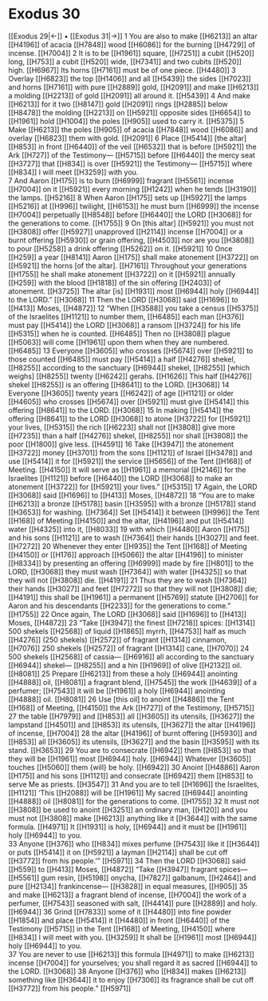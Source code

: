 # Exodus 30
[[Exodus 29|←]] • [[Exodus 31|→]]
1 You are also to make [[H6213]] an altar [[H4196]] of acacia [[H7848]] wood [[H6086]] for the burning [[H4729]] of incense. [[H7004]] 
2 It is to be [[H1961]] square, [[H7251]] a cubit [[H520]] long, [[H753]] a cubit [[H520]] wide, [[H7341]] and two cubits [[H520]] high. [[H6967]] Its horns [[H7161]] must be of one piece. [[H4480]] 
3 Overlay [[H6823]] the top [[H1406]] and all [[H5439]] the sides [[H7023]] and horns [[H7161]] with pure [[H2889]] gold, [[H2091]] and make [[H6213]] a molding [[H2213]] of gold [[H2091]] all around it. [[H5439]] 
4 And make [[H6213]] for it  two [[H8147]] gold [[H2091]] rings [[H2885]] below [[H8478]] the molding [[H2213]] on [[H5921]] opposite sides [[H6654]] to [[H1961]] hold [[H1004]] the poles [[H905]] used to carry it. [[H5375]] 
5 Make [[H6213]] the poles [[H905]] of acacia [[H7848]] wood [[H6086]] and overlay [[H6823]] them with gold. [[H2091]] 
6 Place [[H5414]] [the altar] [[H853]] in front [[H6440]] of the veil [[H6532]] that is before [[H5921]] the Ark [[H727]] of the Testimony— [[H5715]] before [[H6440]] the mercy seat [[H3727]] that [[H834]] is over [[H5921]] the Testimony— [[H5715]] where [[H834]] I will meet [[H3259]] with you.  
7 And Aaron [[H175]] is to burn [[H6999]] fragrant [[H5561]] incense [[H7004]] on it [[H5921]] every morning [[H1242]] when he tends [[H3190]] the lamps. [[H5216]] 
8 When Aaron [[H175]] sets up [[H5927]] the lamps [[H5216]] at [[H996]] twilight, [[H6153]] he must burn [[H6999]] the incense [[H7004]] perpetually [[H8548]] before [[H6440]] the LORD [[H3068]] for the generations to come. [[H1755]] 
9 On [this altar] [[H5921]] you must not [[H3808]] offer [[H5927]] unapproved [[H2114]] incense [[H7004]] or a burnt offering [[H5930]] or grain offering, [[H4503]] nor are you [[H3808]] to pour [[H5258]] a drink offering [[H5262]] on it. [[H5921]] 
10 Once [[H259]] a year [[H8141]] Aaron [[H175]] shall make atonement [[H3722]] on [[H5921]] the horns [of the altar]. [[H7161]] Throughout your generations [[H1755]] he shall make atonement [[H3722]] on it [[H5921]] annually [[H259]] with the blood [[H1818]] of the sin offering [[H2403]] of atonement. [[H3725]] The altar [is] [[H1931]] most [[H6944]] holy [[H6944]] to the LORD.” [[H3068]] 
11 Then the LORD [[H3068]] said [[H1696]] to [[H413]] Moses, [[H4872]] 
12 “When [[H3588]] you take a census [[H5375]] of the Israelites [[H1121]] to number them, [[H6485]] each man [[H376]] must pay [[H5414]] the LORD [[H3068]] a ransom [[H3724]] for his life [[H5315]] when he is counted. [[H6485]] Then no [[H3808]] plague [[H5063]] will come [[H1961]] upon them  when they are numbered. [[H6485]] 
13 Everyone [[H3605]] who crosses [[H5674]] over [[H5921]] to those counted [[H6485]] must pay [[H5414]] a half [[H4276]] shekel, [[H8255]] according to the sanctuary [[H6944]] shekel, [[H8255]] [which weighs] [[H8255]] twenty [[H6242]] gerahs. [[H1626]] This half [[H4276]] shekel [[H8255]] is an offering [[H8641]] to the LORD. [[H3068]] 
14 Everyone [[H3605]] twenty years [[H6242]] of age [[H1121]] or older [[H4605]] who crosses [[H5674]] over [[H5921]] must give [[H5414]] this offering [[H8641]] to the LORD. [[H3068]] 
15 In making [[H5414]] the offering [[H8641]] to the LORD [[H3068]] to atone [[H3722]] for [[H5921]] your lives, [[H5315]] the rich [[H6223]] shall not [[H3808]] give more [[H7235]] than a half [[H4276]] shekel, [[H8255]] nor shall [[H3808]] the poor [[H1800]] give less. [[H4591]] 
16 Take [[H3947]] the atonement [[H3722]] money [[H3701]] from the sons [[H1121]] of Israel [[H3478]] and use [[H5414]] it for [[H5921]] the service [[H5656]] of the Tent [[H168]] of Meeting. [[H4150]] It will serve as [[H1961]] a memorial [[H2146]] for the Israelites [[H1121]] before [[H6440]] the LORD [[H3068]] to make an atonement [[H3722]] for [[H5921]] your lives.” [[H5315]] 
17 Again, the LORD [[H3068]] said [[H1696]] to [[H413]] Moses, [[H4872]] 
18 “You are to make [[H6213]] a bronze [[H5178]] basin [[H3595]] with a bronze [[H5178]] stand [[H3653]] for washing. [[H7364]] Set [[H5414]] it between [[H996]] the Tent [[H168]] of Meeting [[H4150]] and the altar, [[H4196]] and put [[H5414]] water [[H4325]] into it, [[H8033]] 
19 with which [[H4480]] Aaron [[H175]] and his sons [[H1121]] are to wash [[H7364]] their hands [[H3027]] and feet. [[H7272]] 
20 Whenever they enter [[H935]] the Tent [[H168]] of Meeting [[H4150]] or [[H176]] approach [[H5066]] the altar [[H4196]] to minister [[H8334]] by presenting an offering [[H6999]] made by fire [[H801]] to the LORD, [[H3068]] they must wash [[H7364]] with water [[H4325]] so that they will not [[H3808]] die. [[H4191]] 
21 Thus they are to wash [[H7364]] their hands [[H3027]] and feet [[H7272]] so that they will not [[H3808]] die; [[H4191]] this shall be [[H1961]] a permanent [[H5769]] statute [[H2706]] for Aaron and his descendants [[H2233]] for the generations to come.” [[H1755]] 
22 Once again, The LORD [[H3068]] said [[H1696]] to [[H413]] Moses, [[H4872]] 
23 “Take [[H3947]] the finest [[H7218]] spices: [[H1314]] 500 shekels [[H2568]] of liquid [[H1865]] myrrh, [[H4753]] half as much [[H4276]] (250 shekels) [[H2572]] of fragrant [[H1314]] cinnamon, [[H7076]] 250 shekels [[H2572]] of fragrant [[H1314]] cane, [[H7070]] 
24 500 shekels [[H2568]] of cassia— [[H6916]] all according to the sanctuary [[H6944]] shekel— [[H8255]] and a hin [[H1969]] of olive [[H2132]] oil. [[H8081]] 
25 Prepare [[H6213]] from these a holy [[H6944]] anointing [[H4888]] oil, [[H8081]] a fragrant blend, [[H7545]] the work [[H4639]] of a perfumer; [[H7543]] it will be [[H1961]] a holy [[H6944]] anointing [[H4888]] oil. [[H8081]] 
26 Use [this oil] to anoint [[H4886]] the Tent [[H168]] of Meeting, [[H4150]] the Ark [[H727]] of the Testimony, [[H5715]] 
27 the table [[H7979]] and [[H853]] all [[H3605]] its utensils, [[H3627]] the lampstand [[H4501]] and [[H853]] its utensils, [[H3627]] the altar [[H4196]] of incense, [[H7004]] 
28 the altar [[H4196]] of burnt offering [[H5930]] and [[H853]] all [[H3605]] its utensils, [[H3627]] and the basin [[H3595]] with its stand. [[H3653]] 
29 You are to consecrate [[H6942]] them [[H853]] so that they will be [[H1961]] most [[H6944]] holy. [[H6944]] Whatever [[H3605]] touches [[H5060]] them  {will} be holy. [[H6942]] 
30 Anoint [[H4886]] Aaron [[H175]] and his sons [[H1121]] and consecrate [[H6942]] them [[H853]] to serve Me as priests. [[H3547]] 
31 And you are to tell [[H1696]] the Israelites, [[H1121]] ‘This [[H2088]] will be [[H1961]] My  sacred [[H6944]] anointing [[H4888]] oil [[H8081]] for the generations to come. [[H1755]] 
32 It must not [[H3808]] be used to anoint [[H3251]] an ordinary man, [[H120]] and you must not [[H3808]] make [[H6213]] anything like it [[H3644]] with the same formula. [[H4971]] It [[H1931]] is holy, [[H6944]] and it must be [[H1961]] holy [[H6944]] to you.  
33 Anyone [[H376]] who [[H834]] mixes perfume [[H7543]] like it [[H3644]] or puts [[H5414]] it on [[H5921]] a layman [[H2114]] shall be cut off [[H3772]] from his people.’” [[H5971]] 
34 Then the LORD [[H3068]] said [[H559]] to [[H413]] Moses, [[H4872]] “Take [[H3947]] fragrant spices— [[H5561]] gum resin, [[H5198]] onycha, [[H7827]] galbanum, [[H2464]] and pure [[H2134]] frankincense— [[H3828]] in equal measures, [[H905]] 
35 and make [[H6213]] a fragrant blend of incense, [[H7004]] the work of a perfumer, [[H7543]] seasoned with salt, [[H4414]] pure [[H2889]] and holy. [[H6944]] 
36 Grind [[H7833]] some of it [[H4480]] into fine powder [[H1854]] and place [[H5414]] it [[H4480]] in front [[H6440]] of the Testimony [[H5715]] in the Tent [[H168]] of Meeting, [[H4150]] where [[H834]] I will meet with you. [[H3259]] It shall be [[H1961]] most [[H6944]] holy [[H6944]] to you.  
37 You are never to use [[H6213]] this formula [[H4971]] to make [[H6213]] incense [[H7004]] for yourselves;  you shall regard it as sacred [[H6944]] to  the LORD. [[H3068]] 
38 Anyone [[H376]] who [[H834]] makes [[H6213]] something like [[H3644]] it to enjoy [[H7306]] its fragrance  shall be cut off [[H3772]] from his people.” [[H5971]] 
